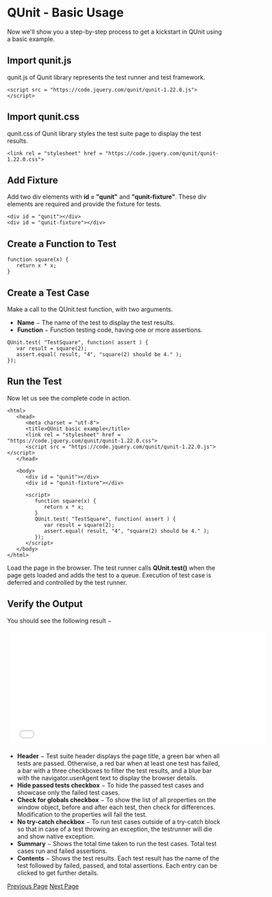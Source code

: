 # QUnit - Basic Usage
Now we'll show you a step-by-step process to get a kickstart in QUnit using a basic example.

## Import qunit.js
qunit.js of Qunit library represents the test runner and test framework.

```
<script src = "https://code.jquery.com/qunit/qunit-1.22.0.js"></script>
```
## Import qunit.css
qunit.css of Qunit library styles the test suite page to display the test results.

```
<link rel = "stylesheet" href = "https://code.jquery.com/qunit/qunit-1.22.0.css">
```
## Add Fixture
Add two div elements with **id = "qunit"** and **"qunit-fixture"**. These div elements are required and provide the fixture for tests.

```
<div id = "qunit"></div>
<div id = "qunit-fixture"></div>
```
## Create a Function to Test
```
function square(x) {
   return x * x;
}
```
## Create a Test Case
Make a call to the QUnit.test function, with two arguments.

   * **Name** − The name of the test to display the test results.
   * **Function** − Function testing code, having one or more assertions.

```
QUnit.test( "TestSquare", function( assert ) {
   var result = square(2);
   assert.equal( result, "4", "square(2) should be 4." );
});
```
## Run the Test
Now let us see the complete code in action.

```
<html>
   <head>
      <meta charset = "utf-8">
      <title>QUnit basic example</title>
      <link rel = "stylesheet" href = "https://code.jquery.com/qunit/qunit-1.22.0.css">
      <script src = "https://code.jquery.com/qunit/qunit-1.22.0.js"></script>
   </head>
   
   <body>
      <div id = "qunit"></div>
      <div id = "qunit-fixture"></div> 
      
      <script>
         function square(x) {
            return x * x;
         }
         QUnit.test( "TestSquare", function( assert ) {
            var result = square(2);
            assert.equal( result, "4", "square(2) should be 4." );
         });
      </script>
   </body>
</html>
```
Load the page in the browser. The test runner calls **QUnit.test()** when the page gets loaded and adds the test to a queue. Execution of test case is deferred and controlled by the test runner.

## Verify the Output
You should see the following result −

<iframe style="margin:5px;" frameborder="0" scrolling="0" width="600px" height="260px" src="../qunit/src/basic_usage.htm"></iframe>

   * **Header** − Test suite header displays the page title, a green bar when all tests are passed. Otherwise, a red bar when at least one test has failed, a bar with a three checkboxes to filter the test results, and a blue bar with the navigator.userAgent text to display the browser details.
   * **Hide passed tests checkbox** − To hide the passed test cases and showcase only the failed test cases.
   * **Check for globals checkbox** − To show the list of all properties on the window object, before and after each test, then check for differences. Modification to the properties will fail the test.
   * **No try-catch checkbox** − To run test cases outside of a try-catch block so that in case of a test throwing an exception, the testrunner will die and show native exception.
   * **Summary** − Shows the total time taken to run the test cases. Total test cases run and failed assertions.
   * **Contents** − Shows the test results. Each test result has the name of the test followed by failed, passed, and total assertions. Each entry can be clicked to get further details.


[Previous Page](../qunit/qunit_environment.md) [Next Page](../qunit/qunit_api.md) 
